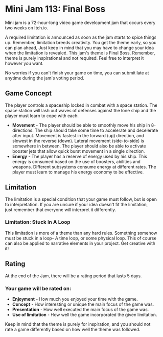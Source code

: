 # Mini Jam 113: Final Boss
Mini jam is a 72-hour-long video game development jam that occurs every two 
weeks on Itch.io.

A required limitation is announced as soon as the jam starts to spice things up. 
Remember, limitation breeds creativity. You get the theme early, so you can plan 
ahead, Just keep in mind that you may have to change your idea when the 
limitation is revealed. This jam's theme is Final Boss. Remember, theme is 
purely inspirational and not required. Feel free to interpret it however you 
want.

No worries if you can't finish your game on time, you can submit late at anytime 
during the jam's voting period.

## Game Concept

The player controls a spaceship locked in combat with a space station. The
space station will lash out waves of defenses against the lone ship and the
player must learn to cope with each.

- **Movement** - The player should be able to smoothly move his ship in 
  8-directions. The ship should take some time to accelerate and decelerate 
  after input. Movement is fastest in the forward (up) direction, and 
  slowest in the reverse (down). Lateral movement (side-to-side) is 
  somewhere in between. The player should also be able to activate booster 
  jets that allow quick burst movement in a single direction.
- **Energy** - The player has a reserve of energy used by his ship. This 
  energy is consumed based on the use of boosters, abilities and weapons. 
  Different subsystems consume energy at different rates. The player must 
  learn to manage his energy economy to be effective.

## Limitation

The limitation is a special condition that your game must follow, but is open to 
interpretation. If you are unsure if your idea doesn't fit the limitation,  
just remember that everyone will interpret it differently.

### Limitation: Stuck In A Loop

This limitation is more of a theme than any hard rules. Something somehow must 
be stuck in a loop- A time loop, or some physical loop. This of course can also 
be applied to narrative elements in your project. Get creative with it!

## Rating

At the end of the Jam, there will be a rating period that lasts 5 days. 

### Your game will be rated on:

- **Enjoyment** - How much you enjoyed your time with the game.        
- **Concept** - How interesting or unique the main focus of the game was.           
- **Presentation** - How well executed the main focus of the game was.           
- **Use of limitation** - How well the game incorporated the given limitation.

Keep in mind that the theme is purely for inspiration, and you should not rate a 
game differently based on how well the theme was followed. 


